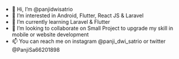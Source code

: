 - 👋 Hi, I’m @panjidwisatrio
- 👀 I’m interested in Android, Flutter, React JS & Laravel
- 🌱 I’m currently learning Laravel & Flutter
- 💞️ I’m looking to collaborate on Small Project to upgrade my skill in mobile or website development
- 📫 You can reach me on instagram @panji_dwi_satrio or twitter @PanjiSa66201898

<!---
panjidwisatrio/panjidwisatrio is a ✨ special ✨ repository because its `README.md` (this file) appears on your GitHub profile.
You can click the Preview link to take a look at your changes.
--->
